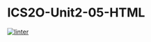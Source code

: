 # ICS2O-Unit2-05-HTML
 [![linter](https://github.com/Liyajoseph/ICS2O-Unit2-05-HTML/workflows/linter/badge.svg)](https://github.com/marketplace/actions/super-linter)
